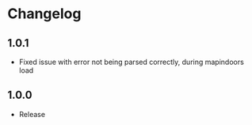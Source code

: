 # Changelog

## 1.0.1

* Fixed issue with error not being parsed correctly, during mapindoors load

## 1.0.0

* Release
